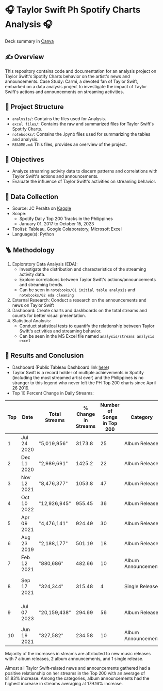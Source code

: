# 🎧 Taylor Swift Ph Spotify Charts Analysis 🎧

Deck summary in [Canva](https://www.canva.com/design/DAGFcSED0tk/1Bd-V55FyC5EL3pwMvCT-g/view?utm_content=DAGFcSED0tk&utm_campaign=designshare&utm_medium=link&utm_source=editor)

## ✍️ Overview
This repository contains code and documentation for an analysis project on Taylor Swift's Spotify Charts behavior on the artist's news and announcements.
Case Study: Carmi, a devoted fan of Taylor Swift, embarked on a data analysis project to investigate the impact of Taylor Swift's actions and announcements on streaming activities. 

## 📂 Project Structure
- `analysis/`: Contains the files used for Analysis.
- `excel files/`: Contains the raw and summarized files for Taylor Swift's Spotify Charts.
- `notebooks/`: Contains the .ipynb files used for summarizing the tables and analysis.
- `README.md`: This files, provides an overview of the project.
  
## 🎯 Objectives
- Analyze streaming activity data to discern patterns and correlations with Taylor Swift's actions and announcements.
- Evaluate the influence of Taylor Swift's activities on streaming behavior.

##  📃 Data Collection
- Source: JC Peralta on [Kaggle](https://www.kaggle.com/datasets/jcacperalta/spotify-daily-top-200-ph?resource=download)
- Scope:
    - Spotify Daily Top 200 Tracks in the Philippines
    - January 01, 2017 to October 15, 2023
- Tool(s): Tableau, Google Colaboratory, Microsoft Excel
- Language(s): Python

## 🪜 Methodology
  1. Exploratory Data Analysis (EDA):
        -   Investigate the distribution and characteristics of the streaming activity data.
        -   Explore correlations between Taylor Swift's actions/announcements and streaming trends.
        -   Can be seen in `notebooks/01 initial table analysis` and `notebooks/02 eda cleaning`
  2. External Research: Conduct a research on the announcements and news on Taylor Swift
  3. Dashboard: Create charts and dashboards on the total streams and counts for better visual presentation.
  4. Statistical Analysis:
        -   Conduct statistical tests to quantify the relationship between Taylor Swift's activities and streaming behavior.
        -   Can be seen in the MS Excel file named `analysis/streams analysis excel`

## 🔎 Results and Conclusion
- Dashboard (Public Tableau Dashboard link [here](https://public.tableau.com/app/profile/ybeth.gladys.gonzaga/viz/TaylorSwiftinPHSpotifyTop200/StreamsDashboard))
- Taylor Swift is a record holder of multiple achievements in Spotify (including the most streamed artist ever) and the Philippines is no stranger to this legend who never left the PH Top 200 charts since April 26 2019.
- Top 10 Percent Change in Daily Streams:

| Top | Date       | Total Streams | % Change in Streams | Number of Songs in Top 200 | Category             | Detail                    |
|-----|------------|---------------|---------------------|----------------------------|----------------------|---------------------------|
| 1   | Jul 24 2020| "5,019,956"   | 3173.8              | 25                         | Album Release        | Folklore                  |
| 2   | Dec 11 2020| "2,989,691"   | 1425.2              | 22                         | Album Release        | Evermore                  |
| 3   | Nov 12 2021| "8,476,377"   | 1053.8              | 47                         | Album Release        | "Red (Taylor's Version)" |
| 4   | Oct 10 2022| "12,926,945"  | 955.45              | 36                         | Album Release        | Midnights                 |
| 5   | Apr 09 2021| "4,476,141"   | 924.49              | 30                         | Album Release        | "Fearless (Taylor's Version)" |
| 6   | Aug 23 2019| "2,188,177"   | 501.19              | 18                         | Album Release        | Lover                     |
| 7   | Feb 12 2021| "880,686"     | 482.66              | 10                         | Album Announcement   | "Fearless (Taylor's Version)" |
| 8   | Sep 17 2021| "324,344"     | 315.48              | 4                          | Single Release       | Wildest Dreams (Taylor's Version) |
| 9   | Jul 07 2023| "20,159,438"  | 294.69              | 56                         | Album Release        | "Speak Now (Taylor's Version)" |
| 10  | Jun 19 2021| "327,582"     | 234.58              | 10                         | Album Announcement  | "Red (Taylor's Version)"  |

Majority of the increases in streams are attributed to new music releases with 7 album releases, 2 album announcements, and 1 single release.

Almost all Taylor Swift-related news and announcements gathered had a positive relationship on her streams in the Top 200 with an average of 81.83% increase.  Among the categories, album announcements had the highest increase in streams averaging at 179.16% increase.

